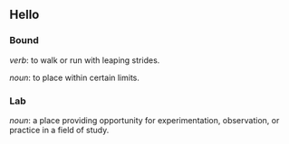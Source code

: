 ## Hello

### Bound
*verb*: to walk or run with leaping strides.

*noun*: to place within certain limits.

### Lab
*noun*: a place providing opportunity for experimentation, observation, or practice in a field of study.
